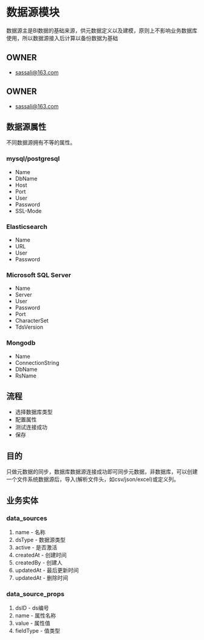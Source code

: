 # 数据源模块

数据源主是BI数据的基础来源，供元数据定义以及建模，原则上不影响业务数据库使用，所以数据源接入后计算以备份数据为基础

## OWNER
* sassali@163.com

## OWNER
* sassali@163.com

## 数据源属性

不同数据源拥有不等的属性。

### mysql/postgresql

* Name
* DbName
* Host
* Port
* User
* Password
* SSL-Mode

### Elasticsearch

* Name
* URL
* User
* Password

### Microsoft SQL Server

* Name
* Server
* User
* Password
* Port
* CharacterSet
* TdsVersion

### Mongodb

* Name
* ConnectionString
* DbName
* RsName

## 流程

* 选择数据库类型
* 配置属性
* 测试连接成功
* 保存

## 目的

只做元数据的同步，数据库数据源连接成功即可同步元数据，非数据库，可以创建一个文件系统数据源后，导入(解析文件头，如csv/json/excel)或定义列。　

## 业务实体

### data_sources

1. name - 名称
2. dsType - 数据源类型
3. active - 是否激活
4. createdAt - 创建时间
5. createdBy - 创建人
6. updatedAt - 最后更新时间
7. updatedAt - 删除时间

### data_source_props

1. dsID - ds编号
2. name - 属性名称
3. value - 属性值
4. fieldType - 值类型
